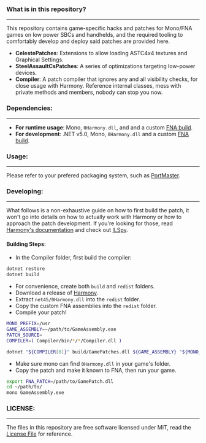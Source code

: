 ### What is in this repository?
-------------

This repository contains game-specific hacks and patches for Mono/FNA games on low power SBCs and handhelds, and the
required tooling to comfortably develop and deploy said patches are provided here.

- **CelestePatches**: Extensions to allow loading ASTC4x4 textures and Graphical Settings.
- **SteelAssaultCsPatches**: A series of optimizations targeting low-power devices.
- **Compiler**: A patch compiler that ignores any and all visibility checks, for close usage with Harmony. Reference
    internal classes, mess with private methods and members, nobody can stop you now.

### Dependencies:
-------------

- **For runtime usage**: Mono, `0Harmony.dll`, and and a custom [FNA build](https://github.com/JohnnyonFlame/FNAHacks).
- **For development**: .NET v5.0, Mono, `0Harmony.dll` and a custom [FNA build](https://github.com/JohnnyonFlame/FNAHacks).

### Usage:
-------------

Please refer to your prefered packaging system, such as [PortMaster](https://github.com/christianhaitian/PortMaster).

### Developing:
-------------

What follows is a non-exhaustive guide on how to first build the patch, it won't go into details on how to actually
work with Harmony or how to approach the patch development. If you're looking for those, read [Harmony's documentation](https://harmony.pardeike.net/articles/intro.html)
and check out [ILSpy](https://github.com/icsharpcode/ILSpy).

#### Building Steps:
- In the Compiler folder, first build the compiler:
```bash
dotnet restore
dotnet build
```
- For convenience, create both `build` and `redist` folders.
- Download a release of [Harmony](https://github.com/pardeike/Harmony/releases).
- Extract `net45/0Harmony.dll` into the `redist` folder.
- Copy the custom FNA assemblies into the `redist` folder.
- Compile your patch!
```bash
MONO_PREFIX=/usr
GAME_ASSEMBLY=~/path/to/GameAssembly.exe
PATCH_SOURCE=
COMPILER=( Compiler/bin/*/*/Compiler.dll )

dotnet "${COMPILER[0]}" build/GamePatches.dll ${GAME_ASSEMBLY} "${MONO_PREFIX}/lib/mono/4.5/"*.dll redist/*.dll
```
- Make sure mono can find `0Harmony.dll` in your game's folder.
- Copy the patch and make it known to FNA, then run your game.
```bash
export FNA_PATCH=/path/to/GamePatch.dll
cd ~/path/to/
mono GameAssembly.exe
```

### LICENSE:
-------------

The files in this repository are free software licensed under MIT, read the [License File](LICENSE) for reference.